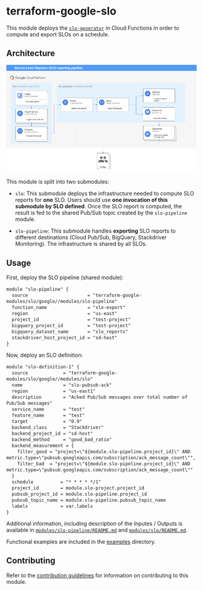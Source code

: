 # terraform-google-slo

This module deploys the [`slo-generator`](https://github.com/GoogleCloudPlatform/professional-services/tree/master/tools/slo-generator) in Cloud Functions in order to compute
and export SLOs on a schedule.

## Architecture

![Architecture](./diagram.png)

This module is split into two submodules:

* `slo`: This submodule deploys the infrastructure needed to compute SLO reports
for **one** SLO. Users should use **one invocation of this submodule by SLO defined**.
Once the SLO report is computed, the result is fed to the shared Pub/Sub topic
created by the `slo-pipeline` module.

* `slo-pipeline`: This submodule handles **exporting** SLO reports to different
destinations (Cloud Pub/Sub, BigQuery, Stackdriver Monitoring). The
infrastructure is shared by all SLOs.


## Usage

First, deploy the SLO pipeline (shared module):

```hcl
module "slo-pipeline" {
  source                      = "terraform-google-modules/slo/google//modules/slo-pipeline"
  function_name               = "slo-export"
  region                      = "us-east"
  project_id                  = "test-project"
  bigquery_project_id         = "test-project"
  bigquery_dataset_name       = "slo_reports"
  stackdriver_host_project_id = "sd-host"
}
```

Now, deploy an SLO definition:

```hcl
module "slo-definition-1" {
  source             = "terraform-google-modules/slo/google//modules/slo"
  name               = "slo-pubsub-ack"
  region             = "us-east1"
  description        = "Acked Pub/Sub messages over total number of Pub/Sub messages"
  service_name       = "test"
  feature_name       = "test"
  target             = "0.9"
  backend_class      = "Stackdriver"
  backend_project_id = "sd-host"
  backend_method     = "good_bad_ratio"
  backend_measurement = {
    filter_good = "project=\"${module.slo-pipeline.project_id}\" AND metric.type=\"pubsub.googleapis.com/subscription/ack_message_count\"",
    filter_bad  = "project=\"${module.slo-pipeline.project_id}\" AND metric.type=\"pubsub.googleapis.com/subscription/ack_message_count\""
  }
  schedule          = "* * * * */1"
  project_id        = module.slo-project.project_id
  pubsub_project_id = module.slo-pipeline.project_id
  pubsub_topic_name = module.slo-pipeline.pubsub_topic_name
  labels            = var.labels
}
```

Additional information, including description of the Inputes / Outputs is
available in [`modules/slo-pipeline/README.md`](./modules/slo-pipeline/README.md) and [`modules/slo/README.md`](./modules/slo/README.md).

Functional examples are included in the
[examples](./examples/) directory.

## Contributing

Refer to the [contribution guidelines](./CONTRIBUTING.md) for
information on contributing to this module.

[terraform-provider-gcp]: https://www.terraform.io/docs/providers/google/index.html
[terraform]: https://www.terraform.io/downloads.html
